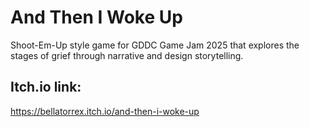# And Then I Woke Up
Shoot-Em-Up style game for GDDC Game Jam 2025 that explores the stages of grief through narrative and design storytelling.

## Itch.io link:
https://bellatorrex.itch.io/and-then-i-woke-up
